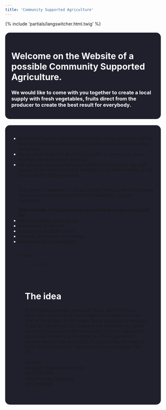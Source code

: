 ```yaml
---
title: 'Community Supported Agriculture'
---
```


<head>
        <style>
            body{    
                background-attachment: fixed;
                width: auto;
            }  
            h1{
            color:white;
            }
            h3{
            color:white;
            }
            .text{
                border-radius: 15px;
                 background-color: #20202c;
                 padding: 20px 20px;
                margin: 20px 0;
                color: white;
            }
            </style>
    </head>
    {% include 'partials/langswitcher.html.twig' %}
<div class="text">
    
<h1>Welcome on the Website of a possible Community Supported Agriculture. </h1>
<h3>We would like to come with you together to create a local supply with fresh vegetables, fruits direct from the producer to create the best result for everybody.</h3>
</div>

<div class= text>
<div class="list">
<ul>
    <li><a>Are you consumer with a high awareness about good and healthy food and with the understanding that this can't come from a big company?<a> </li>
    <li><a>Do you love to work in gardening and like to learn more about ecologic/permacucltural growing?<a> </li>
        <li><a>Do you have a piece of land and prefere to stand your day with people on the field instead of standing on the market being afraid if you can life from your work.<a> </li><br>
        
Everybody is welcome to join our project with any kind of growing space you have and any kind of time availability you can contribute.
</div>
<div class="list">
<ul>
    <b>With the help of this project we would like to create mutual aid for:</b>
    <li><a>the organization of the seeds<a> </li>
    <li><a>preparation of the soil<a> </li>
    <li><a>taking care about the plants<a> </li>
    <li><a>harvest, distribution and storage<a> </li>
    <li><a>equipment and organization<a> </li><br>
        
	</div>
        
           </div>     
   <div class="text">
			<h1> The idea </h1>
            In the following weeks we would like to take the time to meet each other and to come together to create the next step of the project
            So we would like to invite you to write us, if you are interested. Tell us about you and how you would like to join the project. We would add, with your agreement, your email adress to a newsletter to inform you about coming event to talk personally. A regular Place to meet us, is the farmersmarket in Cigarones(Every wednesday 13h-15h) <br><br>
            Contact:<br>
            lasalpujarras[at]fair[dot]coop <br>
            tel: 621213140 <br>
    		telegram: <a href="https://t.me/lasalpujarras"> Las Alpujarras </a> <br><a href="https://www.telegram.org/">get 						Telegram! </a>
            </div>
           




